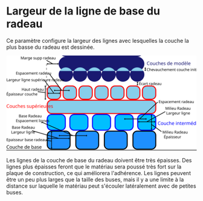 Largeur de la ligne de base du radeau
===

Ce paramètre configure la largeur des lignes avec lesquelles la couche la plus basse du radeau est dessinée.

![Dimensions relatives au radeau](../images/raft_dimensions_fr.svg)

Les lignes de la couche de base du radeau doivent être très épaisses. Des lignes plus épaisses feront que le matériau sera poussé très fort sur la plaque de construction, ce qui améliorera l'adhérence. Les lignes peuvent être un peu plus larges que la taille des buses, mais il y a une limite à la distance sur laquelle le matériau peut s'écouler latéralement avec de petites buses.
